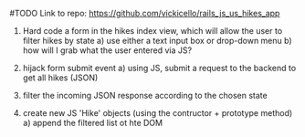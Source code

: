#TODO
Link to repo:
https://github.com/vickicello/rails_js_us_hikes_app

1) Hard code a form in the hikes index view, which will allow
  the user to filter hikes by state
    a) use either a text input box or drop-down menu
    b) how will I grab what the user entered via JS?

2) hijack form submit event
  a) using JS, submit a request to the backend to get all hikes (JSON)

3) filter the incoming JSON response according to the chosen state

4) create new JS 'Hike' objects (using the contructor + prototype method)
  a) append the filtered list ot hte DOM